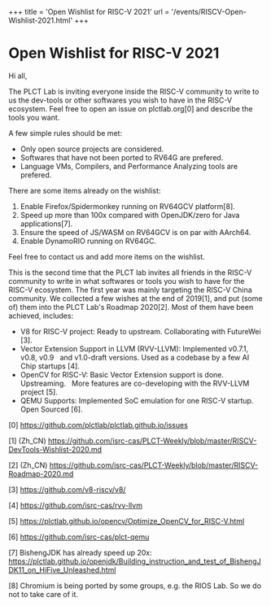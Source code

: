 +++
title = 'Open Wishlist for RISC-V 2021'
url = '/events/RISCV-Open-Wishlist-2021.html'
+++

# Open Wishlist for RISC-V 2021

Hi all,

The PLCT Lab is inviting everyone inside the RISC-V community to write to us
the dev-tools or other softwares you wish to have in the RISC-V ecosystem.
Feel free to open an issue on plctlab.org[0] and describe the tools you want.

A few simple rules should be met:
- Only open source projects are considered.
- Softwares that have not been ported to RV64G are prefered.
- Language VMs, Compilers, and Performance Analyzing tools are prefered.

There are some items already on the wishlist:
1. Enable Firefox/Spidermonkey running on RV64GCV platform[8].
2. Speed up more than 100x compared with OpenJDK/zero for Java applications[7].
3. Ensure the speed of JS/WASM on RV64GCV is on par with AArch64.
4. Enable DynamoRIO running on RV64GC.

Feel free to contact us and add more items on the wishlist.

This is the second time that the PLCT lab invites all friends in the RISC-V
community to write in what softwares or tools you wish to have for the RISC-V
ecosystem. The first year was mainly targeting the RISC-V China community.
We collected a few wishes at the end of 2019[1], and put (some of) them
into the PLCT Lab's Roadmap 2020[2]. Most of them have been achieved, includes:

- V8 for RISC-V project: Ready to upstream. Collaborating with FutureWei [3].
- Vector Extension Support in LLVM (RVV-LLVM): Implemented v0.7.1, v0.8, v0.9
  and v1.0-draft versions. Used as a codebase by a few AI Chip startups [4].
- OpenCV for RISC-V: Basic Vector Extension support is done. Upstreaming.
  More features are co-developing with the RVV-LLVM project [5].
- QEMU Supports: Implemented SoC emulation for one RISC-V startup. Open Sourced [6].


[0] https://github.com/plctlab/plctlab.github.io/issues

[1] (Zh_CN) https://github.com/isrc-cas/PLCT-Weekly/blob/master/RISCV-DevTools-Wishlist-2020.md

[2] (Zh_CN) https://github.com/isrc-cas/PLCT-Weekly/blob/master/RISCV-Roadmap-2020.md

[3] https://github.com/v8-riscv/v8/

[4] https://github.com/isrc-cas/rvv-llvm

[5] https://plctlab.github.io/opencv/Optimize_OpenCV_for_RISC-V.html

[6] https://github.com/isrc-cas/plct-qemu

[7] BishengJDK has already speed up 20x: https://plctlab.github.io/openjdk/Building_instruction_and_test_of_BishengJDK11_on_HiFive_Unleashed.html

[8] Chromium is being ported by some groups, e.g. the RIOS Lab. So we do not to take care of it.
